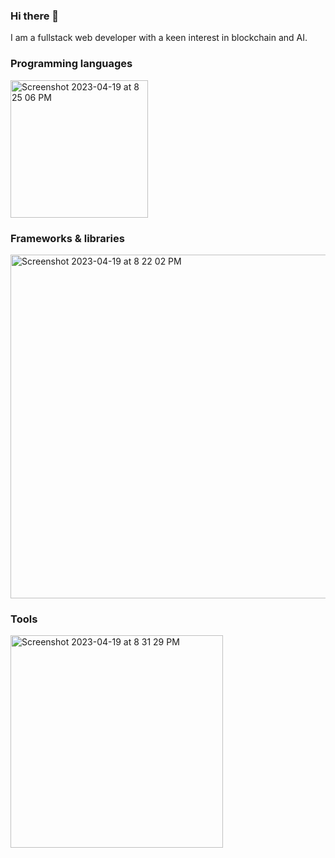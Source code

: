 ### Hi there 👋
I am a fullstack web developer with a keen interest in blockchain and AI. 

### Programming languages

<img width="220" alt="Screenshot 2023-04-19 at 8 25 06 PM" src="https://user-images.githubusercontent.com/74546450/233074117-9dcf1b47-072b-4e40-9fbb-2235994fd9c4.png">


### Frameworks & libraries

<img width="550" alt="Screenshot 2023-04-19 at 8 22 02 PM" src="https://user-images.githubusercontent.com/74546450/233073423-ecc64e1b-0161-49d1-8bca-791adf282a76.png">

### Tools

<img width="340" alt="Screenshot 2023-04-19 at 8 31 29 PM" src="https://user-images.githubusercontent.com/74546450/233075606-e7d86b48-2b79-46ac-8b70-0bc8ef0a711c.png">

<!--
**wenghaishi/wenghaishi** is a ✨ _special_ ✨ repository because its `README.md` (this file) appears on your GitHub profile.

Here are some ideas to get you started:

- 🔭 I’m currently working on ...
- 🌱 I’m currently learning ...
- 👯 I’m looking to collaborate on ...
- 🤔 I’m looking for help with ...
- 💬 Ask me about ...
- 📫 How to reach me: ...
- 😄 Pronouns: ...
- ⚡ Fun fact: ...
-->
